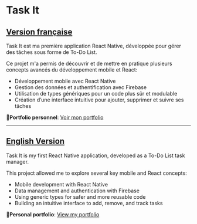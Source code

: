 # Task It

## <ins>Version française</ins>

Task It est ma première application React Native, développée pour gérer des tâches sous forme de To-Do List.

Ce projet m'a permis de découvrir et de mettre en pratique plusieurs concepts avancés du développement mobile et React:
 - Développement mobile avec React Native
 - Gestion des données et authentification avec Firebase
 - Utilisation de types génériques pour un code plus sûr et modulable
 - Création d’une interface intuitive pour ajouter, supprimer et suivre ses tâches

🧾**Portfolio personnel**: [Voir mon portfolio](https://www.remi-dubus.fr)

---

## <ins>English Version</ins>

Task It is my first React Native application, developed as a To-Do List task manager.

This project allowed me to explore several key mobile and React concepts:
 - Mobile development with React Native
 - Data management and authentication with Firebase
 - Using generic types for safer and more reusable code
 - Building an intuitive interface to add, remove, and track tasks

🧾**Personal portfolio**: [View my portfolio](https://www.remi-dubus.fr)